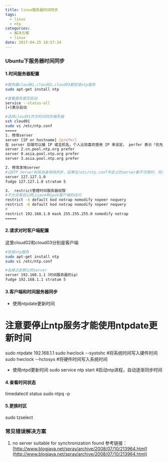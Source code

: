 ```yaml
---
title: linux服务器时间同步
tags:
  - linux
  - ntp
categories:
  - 解决方案
  - linux
date: 2017-04-25 18:57:24
---
```


### Ubuntu下服务器时间同步
#### 1.时间服务器配置
``` bash
#服务器cloud01,cloud02,cloud03都安装ntp服务
sudo apt-get install ntp

#查看服务是否启动
service --status-all
[+]表示启动

#选择cloud01作为时间同步服务器
ssh cloud01
sudo vi /etc/ntp.conf
=====
1. 修改server
server [IP or hostname] [prefer]
在 server 后端可以接 IP 或主机名，个人比较喜欢使用 IP 来设定， perfer 表示『优先使用』的服务器。
server 2.cn.pool.ntp.org prefer
server 0.asia.pool.ntp.org prefer
server 3.asia.pool.ntp.org prefer

2. 修改本地server
#让NTP Server和其自身保持同步，如果在/etc/ntp.conf中定义的server都不可用时，将使用local时间作为ntp服务提供给ntp客户端
server 127.127.1.0
fudge 127.127.1.0 stratum 5

3.  restrict管理时间服务器权限
#不允许来自公网上ipv4和ipv6客户端的访问
restrict -4 default kod notrap nomodify nopeer noquery
restrict -6 default kod notrap nomodify nopeer noquery
#
restrict 192.168.1.0 mask 255.255.255.0 nomodify notrap
=====

```
#### 2.请求对时客户端配置
这里cloud02和cloud03分别是客户端
``` bash
#安装ntp服务
sudo apt-get install ntp
sudo vi /etc/ntp.conf

#去掉之前默认的server
server 192.168.1.1（时间服务器的ip）
fudge 192.168.1.1 stratum 5

```

#### 3.客户端和时间服务器同步
- 使用ntpdate更新时间
# 注意要停止ntp服务才能使用ntpdate更新时间
sudo ntpdate 192.168.1.1
sudo hwclock --systohc #将系统时间写入硬件时间
sudo hwclock --hctosys #将硬件时间写入系统时间

- 使用ntpd更新时间
sudo service ntp start #启动ntp进程，自动逐渐同步时间

#### 4.查看时间状态
timedatectl status
sudo ntpq -p

#### 5.更换时区
sudo tzselect


### 常见错误解决方案
1. no server suitable for synchronization found
参考链接：[http://www.blogjava.net/spray/archive/2008/07/10/213964.html](http://www.blogjava.net/spray/archive/2008/07/10/213964.html)
